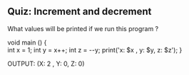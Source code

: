 ## Quiz: Increment and decrement

What values will be printed if we run this program ? 

void main () {  
    int x = 1; 
    int y = x++;
    int z = --y;
    print('x: $x , y: $y, z: $z');
}

OUTPUT: (X: 2 , Y: 0, Z: 0)